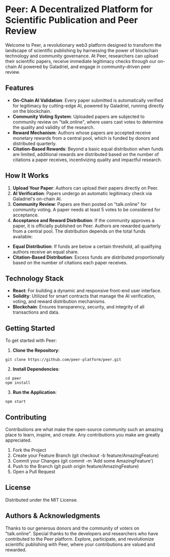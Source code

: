 # Peer: A Decentralized Platform for Scientific Publication and Peer Review
Welcome to Peer, a revolutionary web3 platform designed to transform the landscape of scientific publishing by harnessing the power of blockchain technology and community governance. At Peer, researchers can upload their scientific papers, receive immediate legitimacy checks through our on-chain AI powered by Galadriel, and engage in community-driven peer review.

## Features
* **On-Chain AI Validation**: Every paper submitted is automatically verified for legitimacy by cutting-edge AI, powered by Galadriel, running directly on the blockchain.
* **Community Voting System**: Uploaded papers are subjected to community review on "talk.online", where users cast votes to determine the quality and validity of the research.
* **Reward Mechanism**: Authors whose papers are accepted receive monetary rewards from a central pool, which is funded by donors and distributed quarterly.
* **Citation-Based Rewards**: Beyond a basic equal distribution when funds are limited, additional rewards are distributed based on the number of citations a paper receives, incentivizing quality and impactful research.

## How It Works
1. **Upload Your Paper**: Authors can upload their papers directly on Peer.
2. **AI Verification**: Papers undergo an automatic legitimacy check via Galadriel's on-chain AI.
3. **Community Review**: Papers are then posted on "talk.online" for community voting. A paper needs at least 5 votes to be considered for acceptance.
4. **Acceptance and Reward Distribution**: If the community approves a paper, it is officially published on Peer. Authors are rewarded quarterly from a central pool. The distribution depends on the total funds available:
* **Equal Distribution**: If funds are below a certain threshold, all qualifying authors receive an equal share.
* **Citation-Based Distribution**: Excess funds are distributed proportionally based on the number of citations each paper receives.

## Technology Stack
* **React**: For building a dynamic and responsive front-end user interface.
* **Solidity**: Utilized for smart contracts that manage the AI verification, voting, and reward distribution mechanisms.
* **Blockchain**: Ensures transparency, security, and integrity of all transactions and data.

## Getting Started
To get started with Peer:

1. **Clone the Repository**:
```console
git clone https://github.com/peer-platform/peer.git
```
2. **Install Dependencies**:
```console
cd peer
npm install
```
3. **Run the Application**:
```
npm start
```

## Contributing
Contributions are what make the open-source community such an amazing place to learn, inspire, and create. Any contributions you make are greatly appreciated.

1. Fork the Project
2. Create your Feature Branch (git checkout -b feature/AmazingFeature)
3. Commit your Changes (git commit -m 'Add some AmazingFeature')
4. Push to the Branch (git push origin feature/AmazingFeature)
5. Open a Pull Request

## License
Distributed under the MIT License.

## Authors & Acknowledgments
Thanks to our generous donors and the community of voters on "talk.online".
Special thanks to the developers and researchers who have contributed to the Peer platform.
Explore, participate, and revolutionize scientific publishing with Peer, where your contributions are valued and rewarded.
